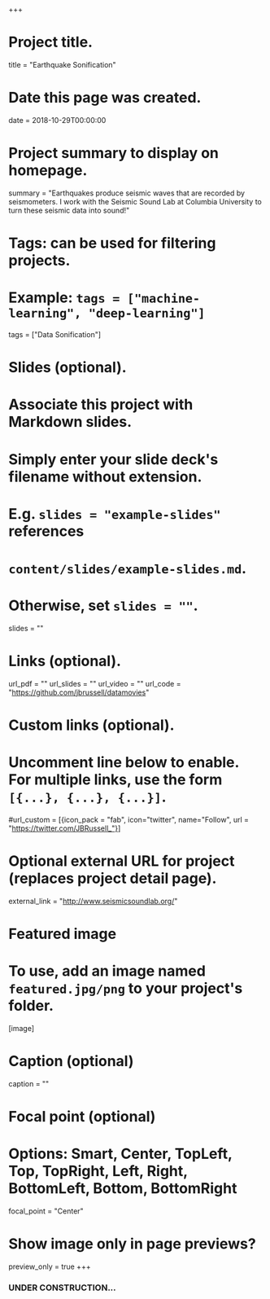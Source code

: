 +++
# Project title.
title = "Earthquake Sonification"

# Date this page was created.
date = 2018-10-29T00:00:00

# Project summary to display on homepage.
summary = "Earthquakes produce seismic waves that are recorded by seismometers. I work with the Seismic Sound Lab at Columbia University to turn these seismic data into sound!"

# Tags: can be used for filtering projects.
# Example: `tags = ["machine-learning", "deep-learning"]`
tags = ["Data Sonification"]

# Slides (optional).
#   Associate this project with Markdown slides.
#   Simply enter your slide deck's filename without extension.
#   E.g. `slides = "example-slides"` references 
#   `content/slides/example-slides.md`.
#   Otherwise, set `slides = ""`.
slides = ""

# Links (optional).
url_pdf = ""
url_slides = ""
url_video = ""
url_code = "https://github.com/jbrussell/datamovies"

# Custom links (optional).
#   Uncomment line below to enable. For multiple links, use the form `[{...}, {...}, {...}]`.
#url_custom = [{icon_pack = "fab", icon="twitter", name="Follow", url = "https://twitter.com/JBRussell_"}]

# Optional external URL for project (replaces project detail page).
external_link = "http://www.seismicsoundlab.org/"

# Featured image
# To use, add an image named `featured.jpg/png` to your project's folder. 
[image]
  # Caption (optional)
  caption = ""
  
  # Focal point (optional)
  # Options: Smart, Center, TopLeft, Top, TopRight, Left, Right, BottomLeft, Bottom, BottomRight
  focal_point = "Center"
  
  # Show image only in page previews?
  preview_only = true
+++

### UNDER CONSTRUCTION...

